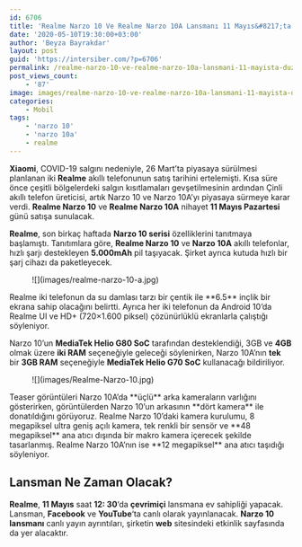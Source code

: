 ```yaml
---
id: 6706
title: 'Realme Narzo 10 Ve Realme Narzo 10A Lansmanı 11 Mayıs&#8217;ta Düzenlenecek'
date: '2020-05-10T19:30:00+03:00'
author: 'Beyza Bayrakdar'
layout: post
guid: 'https://intersiber.com/?p=6706'
permalink: /realme-narzo-10-ve-realme-narzo-10a-lansmani-11-mayista-duzenlenecek/
post_views_count:
    - '87'
image: images/realme-narzo-10-ve-realme-narzo-10a-lansmani-11-mayista-duzenlenecek.png
categories:
    - Mobil
tags:
    - 'narzo 10'
    - 'narzo 10a'
    - realme
---
```


**Xiaomi**, COVID-19 salgını nedeniyle, 26 Mart’ta piyasaya sürülmesi planlanan iki **Realme** akıllı telefonunun satış tarihini ertelemişti. Kısa süre önce çeşitli bölgelerdeki salgın kısıtlamaları gevşetilmesinin ardından Çinli akıllı telefon üreticisi, artık Narzo 10 ve Narzo 10A’yı piyasaya sürmeye karar verdi. **Realme Narzo 10** ve **Realme Narzo 10A** nihayet **11 Mayıs Pazartesi** günü satışa sunulacak.

**Realme**, son birkaç haftada **Narzo 10 serisi** özelliklerini tanıtmaya başlamıştı. Tanıtımlara göre, **Realme Narzo 10** ve **Narzo 10A** akıllı telefonlar, hızlı şarjı destekleyen **5.000mAh** pil taşıyacak. Şirket ayrıca kutuda hızlı bir şarj cihazı da paketleyecek.

<figure class="wp-block-image size-large">![](images/realme-narzo-10-a.jpg)</figure>Realme iki telefonun da su damlası tarzı bir çentik ile **6.5** inçlik bir ekrana sahip olacağını belirtti. Ayrıca her iki telefonun da Android 10’da Realme UI ve HD+ (720×1.600 piksel) çözünürlüklü ekranlarla çalıştığı söyleniyor.

Narzo 10’un **MediaTek Helio G80 SoC** tarafından desteklendiği, 3GB ve **4GB** olmak üzere **iki RAM** seçeneğiyle geleceği söylenirken, Narzo 10A’nın **tek** bir **3GB RAM** seçeneğiyle **MediaTek Helio G70 SoC** kullanacağı bildiriliyor.

<figure class="wp-block-image size-large">![](images/Realme-Narzo-10.jpg)</figure>Teaser görüntüleri Narzo 10A’da **üçlü** arka kameraların varlığını gösterirken, görüntülerden Narzo 10’un arkasının **dört kamera** ile donatıldığını görüyoruz. Realme Narzo 10’daki kamera kurulumu, 8 megapiksel ultra geniş açılı kamera, tek renkli bir sensör ve **48 megapiksel** ana atıcı dışında bir makro kamera içerecek şekilde tasarlanmış. Realme Narzo 10A’nın ise **12 megapiksel** ana atıcı taşıdığı söyleniyor.

## Lansman Ne Zaman Olacak?

**Realme**, **11 Mayıs** saat **12: 30**‘da **çevrimiçi** lansmana ev sahipliği yapacak. Lansman, **Facebook** ve **YouTube**‘ta canlı olarak yayınlanacak. **Narzo 10 lansmanı** canlı yayın ayrıntıları, şirketin **web** sitesindeki etkinlik sayfasında da yer alacaktır.